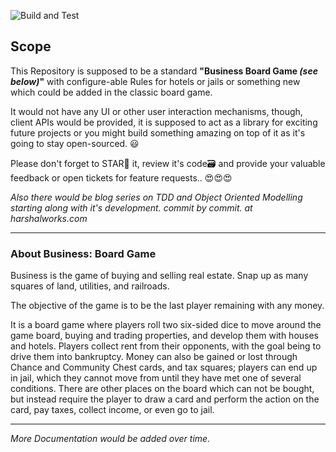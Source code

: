 ![Build and Test](https://github.com/HarshalSharma/Business-Board-Game/workflows/Build%20and%20Test/badge.svg)

## Scope

This Repository is supposed to be a standard **"Business Board Game *(see below)*"** with configure-able Rules for hotels or jails or something new which could be added in the classic board game.

It would not have any UI or other user interaction mechanisms, though, client APIs would be provided, it is supposed to act as a library for exciting future projects or you might build something amazing on top of it as it's going to stay open-sourced. 😃️

Please don't forget to STAR🌟️ it, review it's code🗃️ and provide your valuable feedback or open tickets for feature requests.. 😍️😍️😍️

*Also there would be blog series on TDD and Object Oriented Modelling starting along with it's development. commit by commit. at harshalworks.com*

---
### About Business: Board Game
Business is the game of buying and selling real estate. Snap up as many squares of land, utilities, and railroads.

The objective of the game is to be the last player remaining with any money.

It is a board game where players roll two six-sided dice to move around the game board, buying and trading properties, and develop them with houses and hotels. Players collect rent from their opponents, with the goal being to drive them into bankruptcy. Money can also be gained or lost through Chance and Community Chest cards, and tax squares; players can end up in jail, which they cannot move from until they have met one of several conditions. There are other places on the board which can not be bought, but instead require the player to draw a card and perform the action on the card, pay taxes, collect income, or even go to jail.


---
*More Documentation would be added over time.*
